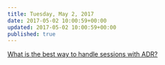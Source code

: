 ```yaml
---
title: Tuesday, May 2, 2017
date: 2017-05-02 10:00:59+00:00
updated: 2017-05-02 10:00:59+00:00
published: true
---
```


[What is the best way to handle sessions with ADR?](/what-is-the-best-way-to-handle-sessions-with-adr/)

